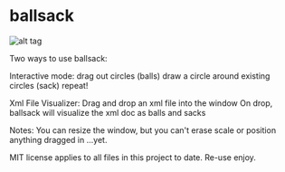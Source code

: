 # ballsack

![alt tag](https://raw.githubusercontent.com/qcarver/ballsack/ballsackScreenShot.jpg)

Two ways to use ballsack:

Interactive mode:
drag out circles (balls)
draw a circle around existing circles (sack)
repeat!

Xml File Visualizer:
Drag and drop an xml file into the window
On drop, ballsack will visualize the xml doc as balls and sacks

Notes: You can resize the window, but you can't erase scale or position anything
dragged in ...yet.

MIT license applies to all files in this project to date. Re-use enjoy.
